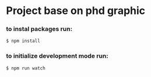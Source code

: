 # Project base on phd graphic

### to instal packages run:
```sh
$ npm install
```

### to initialize development mode run:
```sh
$ npm run watch
```

